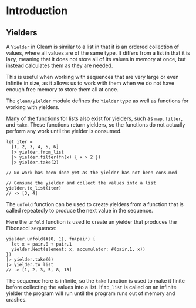 # Introduction

## Yielders

A `Yielder` in Gleam is similar to a list in that it is an ordered collection of values, where all values are of the same type. It differs from a list in that it is lazy, meaning that it does not store all of its values in memory at once, but instead calculates them as they are needed.

This is useful when working with sequences that are very large or even infinite in size, as it allows us to work with them when we do not have enough free memory to store them all at once.

The `gleam/yielder` module defines the `Yielder` type as well as functions for working with yielders.

Many of the functions for lists also exist for yielders, such as `map`, `filter`, and `take`. These functions return yielders, so the functions do not actually perform any work until the yielder is consumed.

```gleam
let iter =
  [1, 2, 3, 4, 5, 6]
  |> yielder.from_list
  |> yielder.filter(fn(x) { x > 2 })
  |> yielder.take(2)

// No work has been done yet as the yielder has not been consumed

// Consume the yielder and collect the values into a list
yielder.to_list(iter)
// -> [3, 4]
```

The `unfold` function can be used to create yielders from a function that is called repeatedly to produce the next value in the sequence.

Here the `unfold` function is used to create an yielder that produces the Fibonacci sequence:

```gleam
yielder.unfold(#(0, 1), fn(pair) {
  let x = pair.0 + pair.1
  yielder.Next(element: x, accumulator: #(pair.1, x))
})
|> yielder.take(6)
|> yielder.to_list
// -> [1, 2, 3, 5, 8, 13]
```

The sequence here is infinite, so the `take` function is used to make it finite before collecting the values into a list. If `to_list` is called on an infinite yielder the program will run until the program runs out of memory and crashes.
